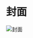 # 封面

![封面](https://549b-static-lowcode-3gkwb0vfd2ab3beb-1257068422.cos.ap-shanghai.myqcloud.com/%E7%81%B0%E8%A4%90%E7%99%BD%E8%89%B2%E5%8F%A4%E9%A3%8E%E6%95%A3%E6%96%87%E9%9B%86%E4%B8%AD%E5%BC%8F%E6%96%87%E5%8C%96%E5%AE%A3%E4%BC%A0%E4%B8%AD%E6%96%87%E4%B9%A6%E7%B1%8D%E5%B0%81%E9%9D%A2.png)

